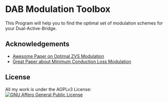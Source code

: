 # DAB Modulation Toolbox

This Program will help you to find the optimal set of modulation schemes for your Dual-Active-Bridge.


## Acknowledgements

 - [Awesome Paper on Optimal ZVS Modulation](https://ieeexplore.ieee.org/document/6671445)
 - [Great Paper about Minimum Conduction Loss Modulation](https://ieeexplore.ieee.org/document/5776689)


## License
All my work is under the AGPLv3 License:
[![GNU Affero General Public License](https://www.gnu.org/graphics/agplv3-155x51.png)](https://www.gnu.org/licenses/agpl-3.0.de.html)
